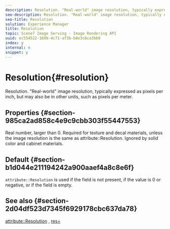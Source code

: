 ```yaml
---
description: Resolution. "Real-world" image resolution, typically expressed as pixels per inch, but may also be in other units, such as pixels per meter.
seo-description: Resolution. "Real-world" image resolution, typically expressed as pixels per inch, but may also be in other units, such as pixels per meter.
seo-title: Resolution
solution: Experience Manager
title: Resolution
topic: Scene7 Image Serving - Image Rendering API
uuid: ec554522-169b-4c71-af3b-b8e3c6ca3bb0
index: y
internal: n
snippet: y
---
```


# Resolution{#resolution}

Resolution. "Real-world" image resolution, typically expressed as pixels per inch, but may also be in other units, such as pixels per meter.

## Properties {#section-985ca2ad858c4e9c9cbb303f55447553}

Real number, larger than 0. Required for texture and decal materials, unless the image resolution is the same as attribute::Resolution. Ignored by solid color and cabinet materials.

## Default {#section-b1d044e211194242a900aaef4a8c8e6f}

`attribute::Resolution` is used if the field is not present, if the value is 0 or negative, or if the field is empty.

## See also {#section-2d04df523d7345f6929178cbc637da78}

[attribute::Resolution](../../../../../ir_api/material_cat/image-rendering-api-ref/c-ir-material-catalog/c-ir-material-data-reference/r-ir-resolution-dataref.md#reference-09fe14e6bfbf4db6b7f4369fffecc806) , [res=](../../../../../ir_api/http_protocol/image-rendering-api-ref/c-ir-http-protocol-ref/c-ir-http-protocol-command-reference/r-ir-res.md#reference-0ad9de8887144c83a6db97b4994f7c04) 
